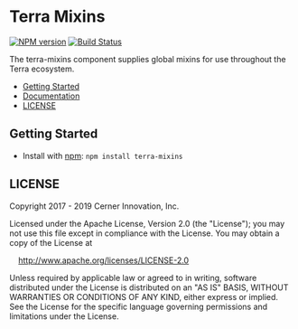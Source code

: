 # Terra Mixins


[![NPM version](https://badgen.net/npm/v/terra-mixins)](https://www.npmjs.org/package/terra-mixins)
[![Build Status](https://badgen.net/travis/cerner/terra-core)](https://travis-ci.com/cerner/terra-core)

The terra-mixins component supplies global mixins for use throughout the Terra ecosystem.

- [Getting Started](#getting-started)
- [Documentation](https://github.com/cerner/terra-core/tree/master/packages/terra-mixins/docs)
- [LICENSE](#license)

## Getting Started

- Install with [npm](https://www.npmjs.com): `npm install terra-mixins`

## LICENSE

Copyright 2017 - 2019 Cerner Innovation, Inc.

Licensed under the Apache License, Version 2.0 (the "License"); you may not use this file except in compliance with the License. You may obtain a copy of the License at

&nbsp;&nbsp;&nbsp;&nbsp;http://www.apache.org/licenses/LICENSE-2.0

Unless required by applicable law or agreed to in writing, software distributed under the License is distributed on an "AS IS" BASIS, WITHOUT WARRANTIES OR CONDITIONS OF ANY KIND, either express or implied. See the License for the specific language governing permissions and limitations under the License.
